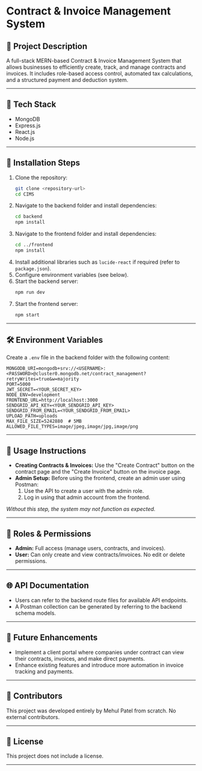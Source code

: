 # Contract & Invoice Management System

## 📌 Project Description
A full-stack MERN-based Contract & Invoice Management System that allows businesses to efficiently create, track, and manage contracts and invoices. It includes role-based access control, automated tax calculations, and a structured payment and deduction system.

---

## 🚀 Tech Stack
- MongoDB
- Express.js
- React.js
- Node.js

---

## 🔧 Installation Steps

1. Clone the repository:
   ```sh
   git clone <repository-url>
   cd CIMS
   ```
2. Navigate to the backend folder and install dependencies:
   ```sh
   cd backend
   npm install
   ```
3. Navigate to the frontend folder and install dependencies:
   ```sh
   cd ../frontend
   npm install
   ```
4. Install additional libraries such as `lucide-react` if required (refer to `package.json`).
5. Configure environment variables (see below).
6. Start the backend server:
   ```sh
   npm run dev
   ```
7. Start the frontend server:
   ```sh
   npm start
   ```

---

## 🛠 Environment Variables
Create a `.env` file in the backend folder with the following content:

```plaintext
MONGODB_URI=mongodb+srv://<USERNAME>:<PASSWORD>@cluster0.mongodb.net/contract_management?retryWrites=true&w=majority
PORT=5000
JWT_SECRET=<YOUR_SECRET_KEY>
NODE_ENV=development
FRONTEND_URL=http://localhost:3000
SENDGRID_API_KEY=<YOUR_SENDGRID_API_KEY>
SENDGRID_FROM_EMAIL=<YOUR_SENDGRID_FROM_EMAIL>
UPLOAD_PATH=uploads
MAX_FILE_SIZE=5242880  # 5MB
ALLOWED_FILE_TYPES=image/jpeg,image/jpg,image/png
```

---

## 📖 Usage Instructions
- **Creating Contracts & Invoices:** Use the "Create Contract" button on the contract page and the "Create Invoice" button on the invoice page.
- **Admin Setup:** Before using the frontend, create an admin user using Postman:
  1. Use the API to create a user with the admin role.
  2. Log in using that admin account from the frontend.

*Without this step, the system may not function as expected.*

---

## 🔑 Roles & Permissions
- **Admin:** Full access (manage users, contracts, and invoices).
- **User:** Can only create and view contracts/invoices. No edit or delete permissions.

---

## 🌐 API Documentation
- Users can refer to the backend route files for available API endpoints.
- A Postman collection can be generated by referring to the backend schema models.

---

## 🔮 Future Enhancements
- Implement a client portal where companies under contract can view their contracts, invoices, and make direct payments.
- Enhance existing features and introduce more automation in invoice tracking and payments.

---

## 👤 Contributors
This project was developed entirely by Mehul Patel from scratch. No external contributors.

---

## 📜 License
This project does not include a license.

---
